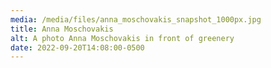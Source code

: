 ```yaml
---
media: /media/files/anna_moschovakis_snapshot_1000px.jpg
title: Anna Moschovakis
alt: A photo Anna Moschovakis in front of greenery
date: 2022-09-20T14:08:00-0500
---
```

